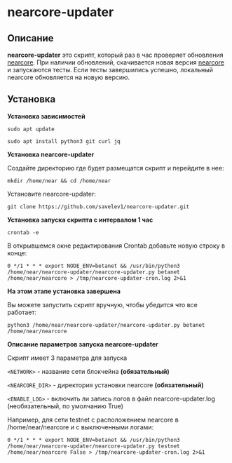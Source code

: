 # nearcore-updater

## Описание

**nearcore-updater** это скрипт, который раз в час проверяет обновления [nearcore](https://github.com/nearprotocol/nearcore). При наличии обновлений, скачивается новая версия [nearcore](https://github.com/nearprotocol/nearcore) и запускаются тесты. Если тесты завершились успешно, локальный nearcore обновляется на новую версию.

## Установка

**Установка зависимостей**

```sudo apt update```

```sudo apt install python3 git curl jq```

**Установка nearcore-updater**

Создайте директорию где будет размещатся скрипт и перейдите в нее:

```mkdir /home/near && cd /home/near```

Установите nearcore-updater:

```git clone https://github.com/savelev1/nearcore-updater.git```

**Установка запуска скрипта с интервалом 1 час**

```crontab -e```

В открывшемся окне редактирования Crontab добавьте новую строку в конце:

```0 */1 * * * export NODE_ENV=betanet && /usr/bin/python3 /home/near/nearcore-updater/nearcore-updater.py betanet /home/near/nearcore > /tmp/nearcore-updater-cron.log 2>&1```

**На этом этапе установка завершена**

Вы можете запустить скрипт вручную, чтобы убедится что все работает:

```python3 /home/near/nearcore-updater/nearcore-updater.py betanet /home/near/nearcore```

**Описание параметров запуска nearcore-updater**

Скрипт имеет 3 параметра для запуска

```<NETWORK>``` - название сети блокчейна **(обязательный)**

```<NEARCORE_DIR>``` - директория установки nearcore **(обязательный)**

```<ENABLE_LOG>``` - включить ли запись логов в файл nearcore-updater.log (необязательный, по умолчанию True)

Например, для сети testnet с расположением nearcore в /home/near/nearcore и с выключенными логами:

```0 */1 * * * export NODE_ENV=betanet && /usr/bin/python3 /home/near/nearcore-updater/nearcore-updater.py testnet /home/near/nearcore False > /tmp/nearcore-updater-cron.log 2>&1```
